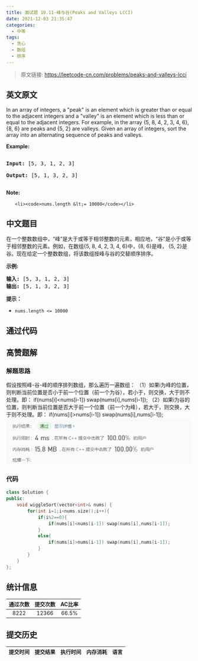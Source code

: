 ```yaml
---
title: 面试题 10.11-峰与谷(Peaks and Valleys LCCI)
date: 2021-12-03 21:35:47
categories:
  - 中等
tags:
  - 贪心
  - 数组
  - 排序
---
```


> 原文链接: https://leetcode-cn.com/problems/peaks-and-valleys-lcci


## 英文原文
<div><p>In an array of integers, a &quot;peak&quot; is an element which is greater than or equal to the adjacent integers and a &quot;valley&quot; is an element which is less than or equal to the adjacent inte&shy;gers. For example, in the array {5, 8, 4, 2, 3, 4, 6}, {8, 6} are peaks and {5, 2} are valleys. Given an array of integers, sort the array into an alternating sequence of peaks and valleys.</p>



<p><strong>Example:</strong></p>



<pre>

<strong>Input: </strong>[5, 3, 1, 2, 3]

<strong>Output:</strong>&nbsp;[5, 1, 3, 2, 3]

</pre>



<p><strong>Note: </strong></p>



<ul>

	<li><code>nums.length &lt;= 10000</code></li>

</ul>

</div>

## 中文题目
<div><p>在一个整数数组中，&ldquo;峰&rdquo;是大于或等于相邻整数的元素，相应地，&ldquo;谷&rdquo;是小于或等于相邻整数的元素。例如，在数组{5, 8, 4, 2, 3, 4, 6}中，{8, 6}是峰， {5, 2}是谷。现在给定一个整数数组，将该数组按峰与谷的交替顺序排序。</p>

<p><strong>示例:</strong></p>

<pre><strong>输入: </strong>[5, 3, 1, 2, 3]
<strong>输出:</strong>&nbsp;[5, 1, 3, 2, 3]
</pre>

<p><strong>提示：</strong></p>

<ul>
	<li><code>nums.length &lt;= 10000</code></li>
</ul>
</div>

## 通过代码
<RecoDemo>
</RecoDemo>


## 高赞题解
### 解题思路
假设按照峰-谷-峰的顺序排列数组，那么遍历一遍数组：
（1）如果i为峰的位置，则判断当前位置是否小于前一个位置（前一个为谷），若小于，则交换，大于则不处理。即： if(nums[i]<nums[i-1]) swap(nums[i],nums[i-1]);
（2）如果i为谷的位置，则判断当前位置是否大于前一个位置（前一个为峰），若大于，则交换，大于则不处理。即： if(nums[i]>nums[i-1]) swap(nums[i],nums[i-1]);
![image.png](../images/peaks-and-valleys-lcci-0.png)

### 代码

```cpp
class Solution {
public:
    void wiggleSort(vector<int>& nums) {
        for(int i=1;i<nums.size();i++){
            if(i%2==0){
                if(nums[i]<nums[i-1]) swap(nums[i],nums[i-1]);
            }
            else{
                if(nums[i]>nums[i-1]) swap(nums[i],nums[i-1]);
            }
        }
    }
};
```

## 统计信息
| 通过次数 | 提交次数 | AC比率 |
| :------: | :------: | :------: |
|    8222    |    12366    |   66.5%   |

## 提交历史
| 提交时间 | 提交结果 | 执行时间 |  内存消耗  | 语言 |
| :------: | :------: | :------: | :--------: | :--------: |

